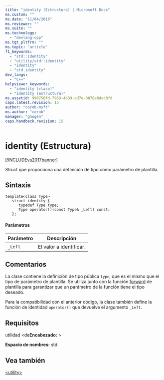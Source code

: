 ```yaml
---
title: "identity (Estructura) | Microsoft Docs"
ms.custom: ""
ms.date: "11/04/2016"
ms.reviewer: ""
ms.suite: ""
ms.technology: 
  - "devlang-cpp"
ms.tgt_pltfrm: ""
ms.topic: "article"
f1_keywords: 
  - "std::identity"
  - "utility/std::identity"
  - "identity"
  - "std.identity"
dev_langs: 
  - "C++"
helpviewer_keywords: 
  - "identity (clase)"
  - "identity (estructura)"
ms.assetid: 990756fd-7969-4b39-ad7e-0878e8dac8fd
caps.latest.revision: 15
author: "corob-msft"
ms.author: "corob"
manager: "ghogen"
caps.handback.revision: 15
---
```

# identity (Estructura)
[!INCLUDE[vs2017banner](../assembler/inline/includes/vs2017banner.md)]

Struct que proporciona una definición de tipo como parámetro de plantilla.  
  
## Sintaxis  
  
```  
template<class Type>  
   struct identity {  
      typedef Type type;  
      Type operator()(const Type& _Left) const;  
   };  
```  
  
#### Parámetros  
  
|Parámetro|Descripción|  
|---------------|-----------------|  
|`_Left`|El valor a identificar.|  
  
## Comentarios  
 La clase contiene la definición de tipo pública `type`, que es el mismo que el tipo de parámetro de plantilla.  Se utiliza junto con la función [forward](../Topic/forward.md) de plantilla para garantizar que un parámetro de la función tiene el tipo deseado.  
  
 Para la compatibilidad con el anterior código, la clase también define la función de identidad `operator()` que devuelve el argumento `_Left`.  
  
## Requisitos  
 utilidad \<de**Encabezado:** \>  
  
 **Espacio de nombres:** std  
  
## Vea también  
 [\<utility\>](../standard-library/utility.md)